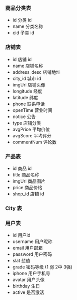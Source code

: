 ### 商品分类表

- id 分类 id
- name 分类名称
- cid 子类 id

### 店铺表

- id 店铺 id
- name 店铺名称
- address_desc 店铺地址
- city_id 城市 id
- imgUrl 店铺头像
- longitude 经度
- latitude 纬度
- phone 联系电话
- openTime 营业时间
- notice 公告
- type 店铺分类
- avgPrice 平均价位
- avgScore 平均评分
- commentNum 评论数


### 产品表

- id 商品 id
- title 商品名称
- imgUrl 商品图片
- price 商品价格
- shop_id 店铺 id

### City 表

### 用户表

- id 用户id
- username 用户昵称
- email   用户邮箱
- password  用户密码
- slat  盐值
- grade 密码等级 (1 弱 2中 3强) 
- iphone 用户手机号
- avatar 用户头像
- birthday 生日
- active 是否激活
